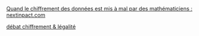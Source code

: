 
[Quand le chiffrement des données est mis à mal par des mathématiciens : nextinpact.com](https://www.nextinpact.com/news/87466-quand-chiffrement-donnees-est-mis-a-mal-par-mathematiciens.htm)

[débat chiffrement & légalité](https://www.developpez.net/forums/d1678850-3/club-professionnels-informatique/actualites/politique/chiffrement-l-equipe-marche-marche-arriere-declarations-d-emmanuel-macron/)
